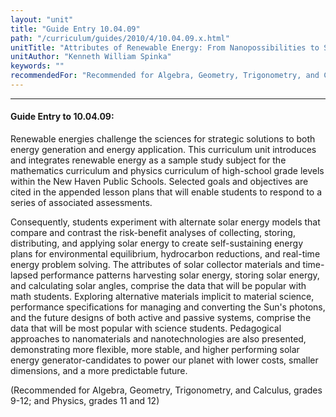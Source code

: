 ```yaml
---
layout: "unit"
title: "Guide Entry 10.04.09"
path: "/curriculum/guides/2010/4/10.04.09.x.html"
unitTitle: "Attributes of Renewable Energy: From Nanopossibilities to Solar Power"
unitAuthor: "Kenneth William Spinka"
keywords: ""
recommendedFor: "Recommended for Algebra, Geometry, Trigonometry, and Calculus, grades 9-12; and Physics, grades 11 and 12"
---
```

<body>
<hr/>
 <h4>
  Guide Entry to 10.04.09:
 </h4>
 <p>
  Renewable energies challenge the sciences for strategic solutions to both energy generation and energy application. This curriculum unit introduces and integrates renewable energy as a sample study subject for the mathematics curriculum and physics curriculum of high-school grade levels within the New Haven Public Schools. Selected goals and objectives are cited in the appended lesson plans that will enable students to respond to a series of associated assessments.
 </p>
<p>
  Consequently, students experiment with alternate solar energy models that compare and contrast the risk-benefit analyses of collecting, storing, distributing, and applying solar energy to create self-sustaining energy plans for environmental equilibrium, hydrocarbon reductions, and real-time energy problem solving. The attributes of solar collector materials and time-lapsed performance patterns harvesting solar energy, storing solar energy, and calculating solar angles, comprise the data that will be popular with math students. Exploring alternative materials implicit to material science, performance specifications for managing and converting the Sun's photons, and the future designs of both active and passive systems, comprise the data that will be most popular with science students.  Pedagogical approaches to nanomaterials and nanotechnologies are also presented, demonstrating more flexible, more stable, and higher performing solar energy generator-candidates to power our planet with lower costs, smaller dimensions, and a more predictable future.
 </p>
<p>
  (Recommended for Algebra, Geometry, Trigonometry, and Calculus, grades 9-12; and Physics, grades 11 and 12)
 </p>


</body>